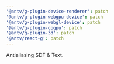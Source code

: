 ```yaml
---
'@antv/g-plugin-device-renderer': patch
'@antv/g-plugin-webgpu-device': patch
'@antv/g-plugin-webgl-device': patch
'@antv/g-plugin-gpgpu': patch
'@antv/g-plugin-3d': patch
'@antv/react-g': patch
---
```


Antialiasing SDF & Text.
